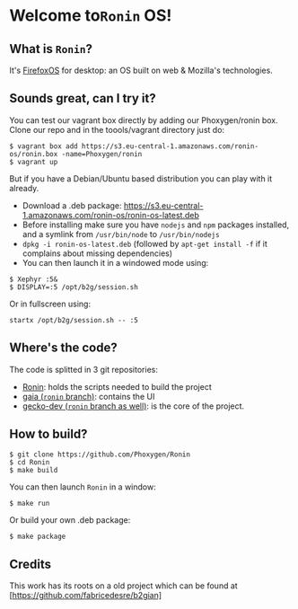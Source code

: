 Welcome to`Ronin` OS!
===================

What is `Ronin`?
-------------------
It's [FirefoxOS](https://www.mozilla.org/fr/firefox/os/2.0) for desktop: an OS built on web & Mozilla's technologies.


Sounds great, can I try it?
-----------------------

You can test our vagrant box directly by adding our Phoxygen/ronin box. Clone our repo and in the toools/vagrant directory just do:
```
$ vagrant box add https://s3.eu-central-1.amazonaws.com/ronin-os/ronin.box -name=Phoxygen/ronin
$ vagrant up
```

But if you have a Debian/Ubuntu based distribution you can play with it already. 

* Download a .deb package: https://s3.eu-central-1.amazonaws.com/ronin-os/ronin-os-latest.deb
* Before installing make sure you have `nodejs` and `npm` packages installed, and a symlink from `/usr/bin/node` to `/usr/bin/nodejs`
* `dpkg -i ronin-os-latest.deb` (followed by `apt-get install -f` if it complains about missing dependencies)
* You can then launch it in a windowed mode using:
```
$ Xephyr :5&
$ DISPLAY=:5 /opt/b2g/session.sh
```
Or in fullscreen using:
```
startx /opt/b2g/session.sh -- :5
```

Where's the code?
-----------------
The code is splitted in 3 git repositories:
* [Ronin](https://github.com/Phoxygen/Ronin): holds the scripts needed to build the project
* [gaia (`ronin` branch)](https://github.com/Phoxygen/gaia): contains the UI
* [gecko-dev (`ronin` branch as well)](https://github.com/Phoxygen/gecko-dev): is the core of the project.

How to build?
--------------
```
$ git clone https://github.com/Phoxygen/Ronin
$ cd Ronin
$ make build
```
You can then launch `Ronin` in a window:
```
$ make run
```

Or build your own .deb package:

```
$ make package
```

Credits
------
This work has its roots on a old project which can be found at [https://github.com/fabricedesre/b2gian]
